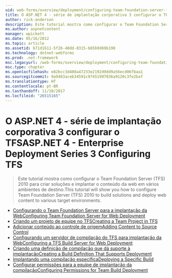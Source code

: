 ```yaml
---
uid: web-forms/overview/deployment/configuring-team-foundation-server-for-web-deployment/index
title: O ASP.NET 4 - série de implantação corporativa 3 configurar o TFS | Microsoft Docs
author: rick-anderson
description: Este tutorial mostra como configurar o Team Foundation Server (TFS) 2010 para criar soluções e implantar o conteúdo da web em vários ambientes de destino.
ms.author: aspnetcontent
manager: wpickett
ms.date: 05/16/2012
ms.topic: article
ms.assetid: b71d1611-5f26-40dd-8315-b65b9d69b198
ms.technology: dotnet-webforms
ms.prod: .net-framework
msc.legacyurl: /web-forms/overview/deployment/configuring-team-foundation-server-for-web-deployment
msc.type: chapter
ms.openlocfilehash: e82bcc3d408a47233e2192d9dd9a56ecd06fbaa1
ms.sourcegitcommit: 9a9483aceb34591c97451997036a9120c3fe2baf
ms.translationtype: HT
ms.contentlocale: pt-BR
ms.lasthandoff: 11/10/2017
ms.locfileid: "26515165"
---
```

<a name="aspnet-4---enterprise-deployment-series-3-configuring-tfs"></a><span data-ttu-id="39d5c-103">O ASP.NET 4 - série de implantação corporativa 3 configurar o TFS</span><span class="sxs-lookup"><span data-stu-id="39d5c-103">ASP.NET 4 - Enterprise Deployment Series 3 Configuring TFS</span></span>
====================
> <span data-ttu-id="39d5c-104">Este tutorial mostra como configurar o Team Foundation Server (TFS) 2010 para criar soluções e implantar o conteúdo da web em vários ambientes de destino.</span><span class="sxs-lookup"><span data-stu-id="39d5c-104">This tutorial will show you how to configure Team Foundation Server (TFS) 2010 to build solutions and deploy web content to various target environments.</span></span>


- [<span data-ttu-id="39d5c-105">Configurando o Team Foundation Server para a implantação da Web</span><span class="sxs-lookup"><span data-stu-id="39d5c-105">Configuring Team Foundation Server for Web Deployment</span></span>](configuring-team-foundation-server-for-web-deployment.md)
- [<span data-ttu-id="39d5c-106">Criando um projeto de equipe no TFS</span><span class="sxs-lookup"><span data-stu-id="39d5c-106">Creating a Team Project in TFS</span></span>](creating-a-team-project-in-tfs.md)
- [<span data-ttu-id="39d5c-107">Adicionar conteúdo ao controle de origem</span><span class="sxs-lookup"><span data-stu-id="39d5c-107">Adding Content to Source Control</span></span>](adding-content-to-source-control.md)
- [<span data-ttu-id="39d5c-108">Configurando um servidor de compilação do TFS para implantação da Web</span><span class="sxs-lookup"><span data-stu-id="39d5c-108">Configuring a TFS Build Server for Web Deployment</span></span>](configuring-a-tfs-build-server-for-web-deployment.md)
- [<span data-ttu-id="39d5c-109">Criando uma definição de compilação que dá suporte à implantação</span><span class="sxs-lookup"><span data-stu-id="39d5c-109">Creating a Build Definition That Supports Deployment</span></span>](creating-a-build-definition-that-supports-deployment.md)
- [<span data-ttu-id="39d5c-110">Implantando uma compilação específica</span><span class="sxs-lookup"><span data-stu-id="39d5c-110">Deploying a Specific Build</span></span>](deploying-a-specific-build.md)
- [<span data-ttu-id="39d5c-111">Configurar permissões para a equipe de implantação da compilação</span><span class="sxs-lookup"><span data-stu-id="39d5c-111">Configuring Permissions for Team Build Deployment</span></span>](configuring-permissions-for-team-build-deployment.md)
